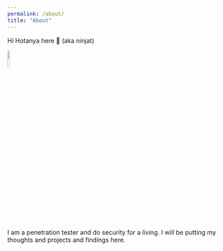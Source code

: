 ```yaml
---
permalink: /about/
title: "About"
---
```


Hi Hotanya here 👋 (aka ninjat)

<img src='https://hotanya.github.io/assets/images/zuko.gif' height='10%' width='10%'></img>
 

I am a penetration tester and do security for a living. I will be putting my thoughts and projects and findings here.